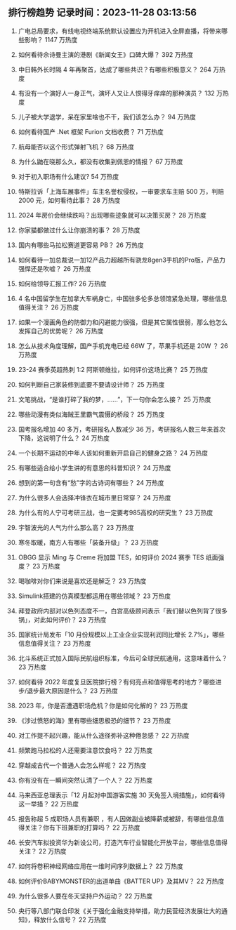 
## 排行榜趋势 记录时间：2023-11-28 03:13:56
  
  1. 广电总局要求，有线电视终端系统默认设置应为开机进入全屏直播，将带来哪些影响？ 1147 万热度
    
  2. 如何看待佘诗曼主演的港剧《新闻女王》口碑大爆？ 392 万热度
    
  3. 中日韩外长时隔 4 年再聚首，达成了哪些共识？有哪些积极意义？ 264 万热度
    
  4. 有没有一个演好人一身正气，演坏人又让人恨得牙痒痒的那种演员？ 132 万热度
    
  5. 儿子被大学退学，呆在家里啥也不干，我们该怎么办？ 94 万热度
    
  6. 如何看待国产 .Net 框架 Furion 文档收费？ 71 万热度
    
  7. 航母能否以这个形式弹射飞机？ 68 万热度
    
  8. 为什么鼬在晓那么久，都没有收集到佩恩的情报？ 67 万热度
    
  9. 对于初入职场有什么建议? 54 万热度
    
  10. 特斯拉诉「上海车展事件」车主名誉权侵权，一审要求车主赔 500 万，判赔 2000 元，如何看待此事？ 28 万热度
    
  11. 2024 年房价会继续跌吗？出现哪些迹象就可以决策买房？ 28 万热度
    
  12. 你家猫都做过什么让你崩溃的事？ 28 万热度
    
  13. 国内有哪些马拉松赛道更容易 PB？ 26 万热度
    
  14. 如何看待一加总裁说一加12产品力超越所有骁龙8gen3手机的Pro版，产品力强悍还是吹嘘？ 26 万热度
    
  15. 如何给领导汇报工作? 26 万热度
    
  16. 4 名中国留学生在加拿大车祸身亡，中国驻多伦多总领馆紧急处理，哪些信息值得关注？ 26 万热度
    
  17. 如果一个漫画角色的防御力和闪避能力很强，但是其它属性很弱，那么他怎么发挥自己的优势呢？ 26 万热度
    
  18. 怎么从技术角度理解，国产手机充电已经 66W 了，苹果手机还是 20W ？ 26 万热度
    
  19. 23-24 赛季英超热刺 1:2 阿斯顿维拉，如何评价这场比赛？ 25 万热度
    
  20. 如何判断自己家装修到底要不要请设计师？ 25 万热度
    
  21. 文笔挑战，“是谁打碎了我的梦，……”，下一句你会怎么接？ 25 万热度
    
  22. 哪些动漫有类似海贼王里霸气震慑的桥段？ 25 万热度
    
  23. 国考报名增加 40 多万，考研报名人数减少 36 万，考研报名人数三年来首次下降，这说明了什么？ 24 万热度
    
  24. 一个长期不运动的中年人该如何重新开启自己的健身之路？ 24 万热度
    
  25. 有哪些适合给小学生讲的有意思的科普知识？ 24 万热度
    
  26. 想到的第一句含有“愁”字的古诗词有哪些？ 24 万热度
    
  27. 为什么很多人会选择冲锋衣在城市里日常穿？ 24 万热度
    
  28. 为什么有的人宁可考研三战，也一定要考985高校的研究生？ 23 万热度
    
  29. 宇智波光的人气为什么那么高？ 23 万热度
    
  30. 寒冬取暖，南方人有哪些「装备升级」？ 23 万热度
    
  31. OBGG 显示 Ming 与 Creme 将加盟 TES，如何评价 2024 赛季 TES 纸面强度？ 23 万热度
    
  32. 喝咖啡对你们来说是喜欢还是解乏？ 23 万热度
    
  33. Simulink搭建的仿真模型都运用在哪些领域？ 23 万热度
    
  34. 拜登政府内部对以色列态度不一，白宫高级顾问表示「我们替以色列背了很多锅」，对此如何评价？ 23 万热度
    
  35. 国家统计局发布「10 月份规模以上工业企业实现利润同比增长 2.7%」，哪些信息值得关注？ 23 万热度
    
  36. 北斗系统正式加入国际民航组织标准，今后可全球民航通用，这意味着什么？ 23 万热度
    
  37. 如何看待 2022 年度复旦医院排行榜？有何亮点和值得思考的地方？哪些进步/退步最大原因是什么？ 23 万热度
    
  38. 2023 年，你是否遭遇职场危机？你是如何化解的？ 23 万热度
    
  39. 《涉过愤怒的海》里有哪些细思极恐的细节？ 23 万热度
    
  40. 对工作提不起兴趣，能从什么途径弥补这种倦怠感？ 22 万热度
    
  41. 频繁跑马拉松的人还需要注意饮食吗？ 22 万热度
    
  42. 穿越成古代一个普通人会怎么样呢？ 22 万热度
    
  43. 你有没有在一瞬间突然认清了一个人？ 22 万热度
    
  44. 马来西亚总理表示「12 月起对中国游客实施 30 天免签入境措施」，如何看待这一举措？ 22 万热度
    
  45. 报告称超 5 成职场人员有兼职 ，有人因做副业被降薪或被辞，有哪些信息值得关注？你有下班兼职的打算吗？ 22 万热度
    
  46. 长安汽车拟投资华为新设公司，打造汽车行业智能化开放平台，哪些信息值得关注？ 22 万热度
    
  47. 如何将卷积神经网络应用在一维时间序列数据上？ 22 万热度
    
  48. 如何评价BABYMONSTER的出道单曲《BATTER UP》及其MV？ 22 万热度
    
  49. 为什么很多人要在冬天坚持户外运动？ 22 万热度
    
  50. 央行等八部门联合印发《关于强化金融支持举措，助力民营经济发展壮大的通知》，释放什么信号？ 22 万热度
    